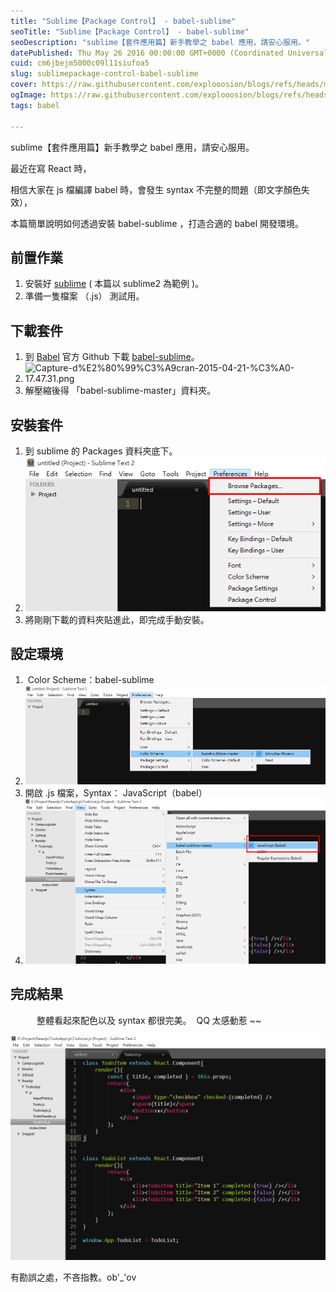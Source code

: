 ```yaml
---
title: "Sublime【Package Control】 - babel-sublime"
seoTitle: "Sublime【Package Control】 - babel-sublime"
seoDescription: "sublime【套件應用篇】新手教學之 babel 應用，請安心服用。"
datePublished: Thu May 26 2016 00:00:00 GMT+0000 (Coordinated Universal Time)
cuid: cm6jbejm5000c09l11siufoa5
slug: sublimepackage-control-babel-sublime
cover: https://raw.githubusercontent.com/explooosion/blogs/refs/heads/main/docs/images/2016-05-26_Sublime%E3%80%90Package%20Control%E3%80%91%20-%20babel-sublime/banner/Capture-d%25E2%2580%2599%25C3%25A9cran-2015-04-21-%25C3%25A0-17.47.31.png
ogImage: https://raw.githubusercontent.com/explooosion/blogs/refs/heads/main/docs/images/2016-05-26_Sublime%E3%80%90Package%20Control%E3%80%91%20-%20babel-sublime/banner/Capture-d%25E2%2580%2599%25C3%25A9cran-2015-04-21-%25C3%25A0-17.47.31.png
tags: babel

---
```


sublime【套件應用篇】新手教學之 babel 應用，請安心服用。 

最近在寫 React 時，

相信大家在 js 檔編譯 babel 時，會發生 syntax 不完整的問題（即文字顏色失效），

本篇簡單說明如何透過安裝 babel-sublime ，打造合適的 babel 開發環境。

**前置作業**
--------

1.  安裝好 [sublime](http://www.sublimetext.com/2) ( 本篇以 sublime2 為範例 )。
2.  準備一隻檔案 （.js） 測試用。

下載套件
----

1.  到 [Babel](https://github.com/babel) 官方 Github 下載 [babel-sublime](https://github.com/babel/babel-sublime)。
2.  ![Capture-d%E2%80%99%C3%A9cran-2015-04-21-%C3%A0-17.47.31.png](https://raw.githubusercontent.com/explooosion/blogs/refs/heads/main/docs/images/2016-05-26_Sublime%E3%80%90Package%20Control%E3%80%91%20-%20babel-sublime/Capture-d%25E2%2580%2599%25C3%25A9cran-2015-04-21-%25C3%25A0-17.47.31.png)
3.  解壓縮後得 「babel-sublime-master」資料夾。

安裝套件
----

1.  到 sublime 的 Packages 資料夾底下。
2.  ![1464272915_44983.png](https://raw.githubusercontent.com/explooosion/blogs/refs/heads/main/docs/images/2016-05-26_Sublime%E3%80%90Package%20Control%E3%80%91%20-%20babel-sublime/1464272915_44983.png)
3.  將剛剛下載的資料夾貼進此，即完成手動安裝。

設定環境
----

1.   Color Scheme：babel-sublime
2.  ![1464273349_74537.png](https://raw.githubusercontent.com/explooosion/blogs/refs/heads/main/docs/images/2016-05-26_Sublime%E3%80%90Package%20Control%E3%80%91%20-%20babel-sublime/1464273349_74537.png)
3.  開啟 .js 檔案，Syntax： JavaScript（babel）
4.  ![1464273538_92378.png](https://raw.githubusercontent.com/explooosion/blogs/refs/heads/main/docs/images/2016-05-26_Sublime%E3%80%90Package%20Control%E3%80%91%20-%20babel-sublime/1464273538_92378.png)

完成結果
----

　　　整體看起來配色以及 syntax 都很完美。  QQ 太感動惹 ~~

[![1464273666_90128.png](https://raw.githubusercontent.com/explooosion/blogs/refs/heads/main/docs/images/2016-05-26_Sublime%E3%80%90Package%20Control%E3%80%91%20-%20babel-sublime/1464273666_90128.png)](https://dotblogsfile.blob.core.windows.net/user/incredible/e9767885-3183-47ed-8f49-63b470be4c05/1464273666_90128.png)

有勘誤之處，不吝指教。ob'\_'ov